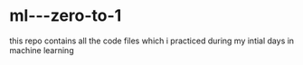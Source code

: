 # ml---zero-to-1
this repo contains all the code files which i practiced during my intial days in machine learning 
